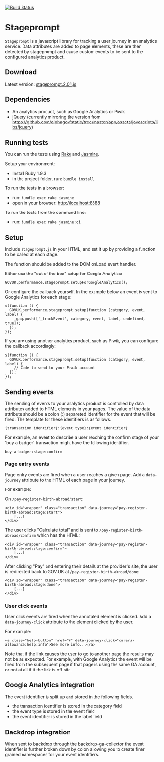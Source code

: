 [![Build Status](https://travis-ci.org/alphagov/stageprompt.png?branch=master)](https://travis-ci.org/alphagov/stageprompt?branch=master)

# Stageprompt

`Stageprompt` is a javascript library for tracking a user journey in an
analytics service. Data attributes are added to page elements, these are then
detected by stageprompt and cause custom events to be sent to the configured
analytics product.

## Download

Latest version: [stageprompt.2.0.1.js](https://github.com/alphagov/stageprompt/releases/2.0.1/2460/stageprompt.2.0.1.js)

## Dependencies

- An analytics product, such as Google Analytics or Piwik
- jQuery (currently mirroring the version from https://github.com/alphagov/static/tree/master/app/assets/javascripts/libs/jquery)

## Running tests

You can run the tests using [Rake](http://rake.rubyforge.org/) and [Jasmine](https://jasmine.github.io/). 

Setup your environment:
 
* Install Ruby 1.9.3
* in the project folder, run: `bundle install`

To run the tests in a browser:

* run: `bundle exec rake jasmine`
* open in your browser: [http://localhost:8888](http://localhost:8888)

To run the tests from the command line:

* run: `bundle exec rake jasmine:ci`

## Setup

Include `stageprompt.js` in your HTML, and set it up by providing a function
to be called at each stage.

The function should be added to the DOM onLoad event handler.

Either use the "out of the box" setup for Google Analytics:

    GOVUK.performance.stageprompt.setupForGoogleAnalytics();

Or configure the callback yourself. In the example below an event is sent to
Google Analytics for each stage:

    $(function () {
      GOVUK.performance.stageprompt.setup(function (category, event, label) {
        _gaq.push(['_trackEvent', category, event, label, undefined, true]);
      });
    });

If you are using another analytics product, such as Piwik, you can configure the callback accordingly:

    $(function () {
      GOVUK.performance.stageprompt.setup(function (category, event, label) {
        // Code to send to your Piwik account
      });
    });

## Sending events

The sending of events to your analytics product is controlled by data attributes
added to HTML elements in your pages. The value of the data attribute should
be a colon (:) separeted identifier for the event that will be fired. The
template for these identifiers is as follows.

```
{transaction identifier}:{event type}:{event identifier}
```

For example, an event to describe a user reaching the confirm stage of your
'buy a badger' transaction might have the following identifier.

```
buy-a-badger:stage:confirm
```

### Page entry events

Page entry events are fired when a user reaches a given page. Add a
`data-journey` attribute to the HTML of each page in your journey.

For example:

On `/pay-register-birth-abroad/start`:

    <div id="wrapper" class="transaction" data-journey="pay-register-birth-abroad:stage:start">
        [...]
    </div>

The user clicks "Calculate total" and is sent to `/pay-register-birth-abroad/confirm` which has the HTML:

    <div id="wrapper" class="transaction" data-journey="pay-register-birth-abroad:stage:confirm">
        [...]
    </div>

After clicking "Pay" and entering their details at the provider's site, the
user is redirected back to GOV.UK at `/pay-register-birth-abroad/done`:

    <div id="wrapper" class="transaction" data-journey="pay-register-birth-abroad:stage:done">
        [...]
    </div>

### User click events

User click events are fired when the annotated element is clicked. Add a 
`data-journey-click` attribute to the element clicked by the user.

For example:

    <a class="help-button" href="#" data-journey-click="carers-allowance:help:info">See more info...</a>

Note that if the link causes the user to go to another page the results may not
be as expected. For example, with Google Analytics the event will be fired from
the subsequent page if that page is using the same GA account, or not at all
if it the link is off site.

## Google Analytics integration

The event identifier is split up and stored in the following fields.

- the transaction identifier is stored in the category field
- the event type is stored in the event field
- the event identifier is stored in the label field

## Backdrop integration

When sent to backdrop through the backdrop-ga-collector the event identifier
is further broken down by colon allowing you to create finer grained namespaces
for your event identifiers.
